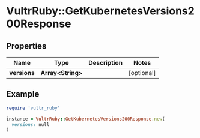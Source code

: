 # VultrRuby::GetKubernetesVersions200Response

## Properties

| Name | Type | Description | Notes |
| ---- | ---- | ----------- | ----- |
| **versions** | **Array&lt;String&gt;** |  | [optional] |

## Example

```ruby
require 'vultr_ruby'

instance = VultrRuby::GetKubernetesVersions200Response.new(
  versions: null
)
```

